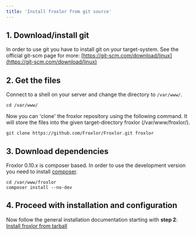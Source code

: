 ```yaml
---
title: 'Install froxlor from git source'
---
```


## 1. Download/install git

In order to use git you have to install git on your target-system. See the official git-scm page for more: [https://git-scm.com/download/linux](https://git-scm.com/download/linux)

## 2. Get the files

Connect to a shell on your server and change the directory to `/var/www/`.

````shell
cd /var/www/
````

Now you can 'clone' the froxlor repository using the following command. It will store the files into the given target-directory froxlor (/var/www/froxlor/).

````shell
git clone https://github.com/Froxlor/Froxlor.git froxlor
````

## 3. Download dependencies

Froxlor 0.10.x is composer based. In order to use the development version you need to install [composer](https://getcomposer.org/download/).

````shell
cd /var/www/froxlor
composer install --no-dev
````

## 4. Proceed with installation and configuration

Now follow the general installation documentation starting with **step 2**: [Install froxlor from tarball](/general/installation/tarball.html#2-set-permissions)